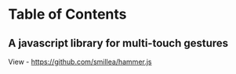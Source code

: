 # Table of Contents

## A javascript library for multi-touch gestures
View - https://github.com/smillea/hammer.js